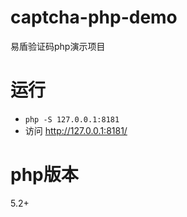 # captcha-php-demo
易盾验证码php演示项目

# 运行
* `php -S 127.0.0.1:8181`
* 访问 http://127.0.0.1:8181/

# php版本
5.2+
